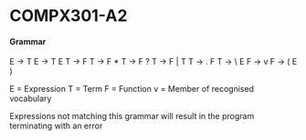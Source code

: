 # COMPX301-A2

#### Grammar

E -> T
E -> T E
T -> F
T -> F *
T -> F ?
T -> F | T
T -> . F
T -> \ E
F -> v
F -> ( E )

E = Expression
T = Term
F = Function
v = Member of recognised vocabulary

Expressions not matching this grammar will result in the program terminating with an error